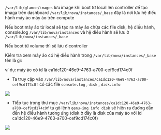 
`/var/lib/glance/images` lưu image khi boot từ local lên controller để tạo imaga trên dashboard
`/var/lib/nova/instances/_base`  đây là nơi lưu hệ điều hành máy ảo máy ảo trên compute

Nếu boot máy ảo từ local sẽ tạo ra máy ảo chứa các file disk, hệ điều hành,  console.log `/var/lib/nova/instances` và hệ điều hành sẽ lưu ở `/var/lib/nova/instances/_base`

Nếu boot từ volume thì sẽ lưu ở controller

Kiểm tra xem máy ảo có hệ điều hành trong `/var/lib/nova/instances/_base` tên là gì:

ví dụ: máy ảo có id là ca1dc120-46e9-4763-a700-cef9cd174c0f

- Ta truy cập vào `/var/lib/nova/instances/ca1dc120-46e9-4763-a700-cef9cd174c0f` có các file `console.log` , `disk` , `disk.info`

<img src="https://i.imgur.com/Rk9XAXU.png">

- Tiếp tục trong thư mục  `/var/lib/nova/instances/ca1dc120-46e9-4763-a700-cef9cd174c0f` ta gõ lệnh `qemu-img info disk` sẽ hiện ra đường dẫn đến hệ điều hành tương ứng (disk ở đây là disk của máy ảo với id ca1dc120-46e9-4763-a700-cef9cd174c0f)

<img src="https://i.imgur.com/WUF5AsV.png">
